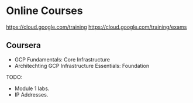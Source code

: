 # Online Courses 

https://cloud.google.com/training
https://cloud.google.com/training/exams

## Coursera

* GCP Fundamentals: Core Infrastructure
* Architechting GCP Infrastructure Essentials: Foundation

TODO:
* Module 1 labs.
* IP Addresses.